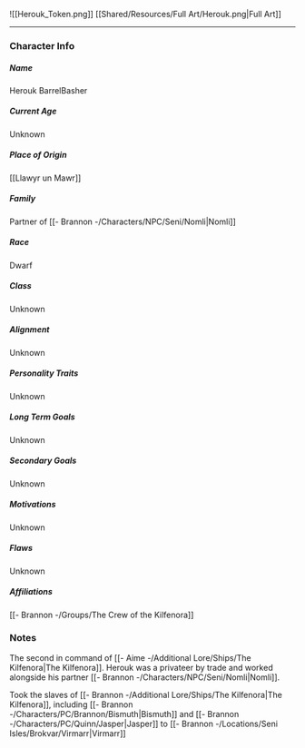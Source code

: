 ![[Herouk_Token.png]]
[[Shared/Resources/Full Art/Herouk.png|Full Art]]

---
### Character Info

##### Name 
Herouk BarrelBasher

##### Current Age
Unknown

##### Place of Origin
[[Llawyr un Mawr]]

##### Family
Partner of [[- Brannon -/Characters/NPC/Seni/Nomli|Nomli]]

##### Race
Dwarf

##### Class
Unknown

##### Alignment
Unknown

##### Personality Traits
Unknown

##### Long Term Goals
Unknown

##### Secondary Goals
Unknown

##### Motivations
Unknown

##### Flaws
Unknown

##### Affiliations
[[- Brannon -/Groups/The Crew of the Kilfenora]]

### Notes
The second in command of [[- Aime -/Additional Lore/Ships/The Kilfenora|The Kilfenora]]. Herouk was a privateer by trade and worked alongside his partner [[- Brannon -/Characters/NPC/Seni/Nomli|Nomli]].

Took the slaves of [[- Brannon -/Additional Lore/Ships/The Kilfenora|The Kilfenora]], including [[- Brannon -/Characters/PC/Brannon/Bismuth|Bismuth]] and [[- Brannon -/Characters/PC/Quinn/Jasper|Jasper]] to [[- Brannon -/Locations/Seni Isles/Brokvar/Virmarr|Virmarr]]
